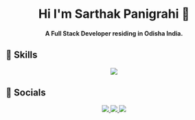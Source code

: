 <h1 align="center">Hi I'm Sarthak Panigrahi 👋</h1>

<h4 align="center">A Full Stack Developer residing in Odisha India.</h4>

## 🚀 Skills

<p align="center">
  <img src="https://skillicons.dev/icons?i=html,css,js,tailwind,bootstrap,nodejs,react,express,mongodb,java,nextjs" />
</p>

## 🔗 Socials

<p align="center">
    <a href="https://linkedin.com/in/sarthak-panigrahi-aa239925b/" target="_blank">
    <img src="https://img.shields.io/badge/LINKEDIN-0077B5?style=for-the-badge&logo=linkedin&logoColor=white" />
  </a>
  <a href="https://instagram.com/btwimsarthak/" target="_blank">
    <img src="https://img.shields.io/badge/INSTAGRAM-E4405F?style=for-the-badge&logo=instagram&logoColor=white" />
  </a>
  <a href="mailto:sarthaknsipun@gmail.com">
    <img src="https://img.shields.io/badge/Gmail-D14836?style=for-the-badge&logo=gmail&logoColor=white" />
  </a>

</p>
